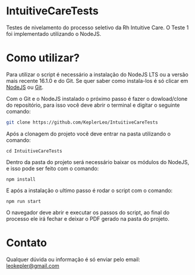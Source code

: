 
# IntuitiveCareTests

 Testes de nivelamento do processo seletivo da Rh Intuitive Care.
 O Teste 1 foi implementado utilizando o NodeJS.

# Como utilizar?

Para utilizar o script é necessário a instalação do NodeJS LTS ou a versão mais recente 16.1.0 e do Git.
Se quer saber como instala-los é só clicar em [NodeJS](<https://nodejs.org/>) ou [Git](<https://git-scm.com/>).

Com o Git e o NodeJS instalado o próximo passo é fazer o dowload/clone do repositório, para isso você deve abrir o terminal e digitar o seguinte comando:

```bash
git clone https://github.com/KeplerLeo/IntuitiveCareTests
```

Após a clonagem do projeto você deve entrar na pasta utilizando o comando:

``cd IntuitiveCareTests``

Dentro da pasta do projeto será necessário baixar os módulos do NodeJS, e isso pode ser feito com o comando:

``npm install``

E após a instalação o ultimo passo é rodar o script com o comando:

``npm run start``

O navegador deve abrir e executar os passos do script, ao final do processo ele irá fechar e deixar o PDF gerado na pasta do projeto.

# Contato

Qualquer dúvida ou informação é só enviar pelo email: [leokepler@gmail.com](<mailto:leokepler@gmail.com>)
